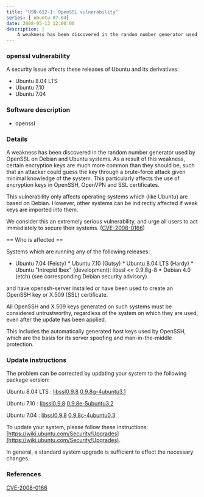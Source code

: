 ```yaml
---
title: "USN-612-1: OpenSSL vulnerability"
series: [ ubuntu-07.04]
date: 2008-05-13 12:00:00
description: |
    A weakness has been discovered in the random number generator used by OpenSSL on Debian and Ubuntu systems.  As a result of this weakness, certain encryption keys are much more common than they should be, such that an attacker could guess the key through a brute-force attack given minimal knowledge of the system.  This particularly affects the use of encryption keys in OpenSSH, OpenVPN and SSL certificates.
---
```


### openssl vulnerability

A security issue affects these releases of Ubuntu and its derivatives:

* Ubuntu 8.04 LTS
* Ubuntu 7.10
* Ubuntu 7.04

### Software description

* openssl 

### Details

A weakness has been discovered in the random number generator used by OpenSSL on Debian and Ubuntu systems. As a result of this weakness, certain encryption keys are much more common than they should be, such that an attacker could guess the key through a brute-force attack given minimal knowledge of the system. This particularly affects the use of encryption keys in OpenSSH, OpenVPN and SSL certificates.

This vulnerability only affects operating systems which (like Ubuntu) are based on Debian. However, other systems can be indirectly affected if weak keys are imported into them.

We consider this an extremely serious vulnerability, and urge all users to act immediately to secure their systems. ([CVE-2008-0166](http://people.ubuntu.com/~ubuntu-security/cve/CVE-2008-0166))

== Who is affected ==

Systems which are running any of the following releases:

 * Ubuntu 7.04 (Feisty) * Ubuntu 7.10 (Gutsy) * Ubuntu 8.04 LTS (Hardy) * Ubuntu &quot;Intrepid Ibex&quot; (development): libssl &lt;= 0.9.8g-8 * Debian 4.0 (etch) (see corresponding Debian security advisory)

and have openssh-server installed or have been used to create an OpenSSH key or X.509 (SSL) certificate.

All OpenSSH and X.509 keys generated on such systems must be considered untrustworthy, regardless of the system on which they are used, even after the update has been applied.

This includes the automatically generated host keys used by OpenSSH, which are the basis for its server spoofing and man-in-the-middle protection. 

### Update instructions

The problem can be corrected by updating your system to the following package version:

Ubuntu 8.04 LTS
 : [libssl0.9.8](https://launchpad.net/ubuntu/+source/openssl) <span> [0.9.8g-4ubuntu3.1](https://launchpad.net/ubuntu/+source/openssl/0.9.8g-4ubuntu3.1) </span> 

Ubuntu 7.10
 : [libssl0.9.8](https://launchpad.net/ubuntu/+source/openssl) <span> [0.9.8e-5ubuntu3.2](https://launchpad.net/ubuntu/+source/openssl/0.9.8e-5ubuntu3.2) </span> 

Ubuntu 7.04
 : [libssl0.9.8](https://launchpad.net/ubuntu/+source/openssl) <span> [0.9.8c-4ubuntu0.3](https://launchpad.net/ubuntu/+source/openssl/0.9.8c-4ubuntu0.3) </span> 

To update your system, please follow these instructions: [https://wiki.ubuntu.com/Security/Upgrades](https://wiki.ubuntu.com/Security/Upgrades).

In general, a standard system upgrade is sufficient to effect the necessary changes. 

### References

 [CVE-2008-0166](http://people.ubuntu.com/~ubuntu-security/cve/CVE-2008-0166)
 

